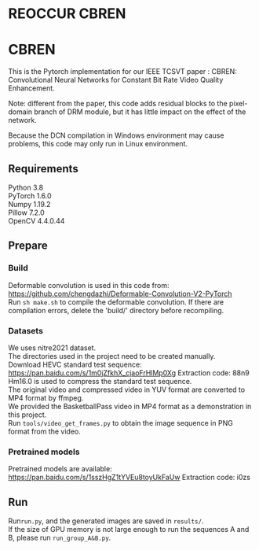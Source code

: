 # REOCCUR CBREN
# CBREN
This is the Pytorch implementation for our IEEE TCSVT paper : CBREN: Convolutional Neural Networks for Constant Bit Rate Video Quality Enhancement.    <br/>

Note: different from the paper, this code adds residual blocks to the pixel-domain branch of DRM module, but it has little impact on the effect of the network.     <br/>

Because the DCN compilation in Windows environment may cause problems, this code may only run in Linux environment.     <br/>
## Requirements
Python 3.8<br/>
PyTorch 1.6.0<br/>
Numpy 1.19.2<br/>
Pillow 7.2.0<br/>
OpenCV 4.4.0.44<br/>
## Prepare
### Build
Deformable convolution is used in this code from:
https://github.com/chengdazhi/Deformable-Convolution-V2-PyTorch <br/>
Run `sh make.sh` to compile the deformable convolution. 
If there are compilation errors, delete the 'build/' directory before recompiling.  <br/>
### Datasets
We uses nitre2021 dataset. <br/>
The directories used in the project need to be created manually. <br/>
Download HEVC standard test sequence: https://pan.baidu.com/s/1m0jZfkhX_cjaoFrHlMp0Xg Extraction code: 88n9 <br/>
Hm16.0 is used to compress the standard test sequence.   <br/>
The original video and compressed video in YUV format are converted to MP4 format by ffmpeg.  <br/>
We provided the BasketballPass video in MP4 format as a demonstration in this project.  <br/>
Run `tools/video_get_frames.py` to obtain the image sequence in PNG format from the video.   <br/>
### Pretrained models
Pretrained models are available: https://pan.baidu.com/s/1sszHgZ1tYVEu8toyUkFaUw Extraction code: i0zs<br/>

## Run
Run`run.py`, and the generated images are saved in `results/`.	<br/>
If the size of GPU memory is not large enough to run the sequences A and B, please run `run_group_A&B.py`.	<br/>
